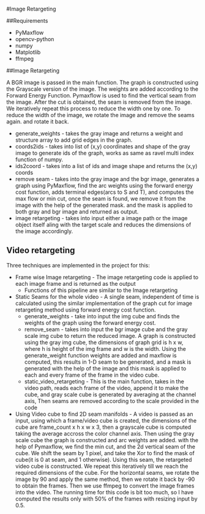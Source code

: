 #Image Retargeting

##Requirements
- PyMaxflow
- opencv-python
- numpy
- Matplotlib
- ffmpeg

##Image Retargeting

A BGR image is passed in the main function. The graph is constructed using the Grayscale version of the image. The weights are added according to the Forward Energy Function. Pymaxflow is used to find the vertical seam from the image. After the cut is obtained, the seam is removed from the image. We iteratively repeat this process to reduce the width one by one. To reduce the width of the image, we rotate the image and remove the seams again. and rotate it back.

- generate_weights - takes the gray image and returns a weight and structure array to add grid edges in the graph.
- coords2ids - takes into list of (x,y) coordinates and shape of the gray image to generate ids of the graph, works as same as ravel multi index function of numpy.
- ids2coord -  takes into a list of ids and image shape and returns the (x,y) coords
- remove seam - takes into the gray image and the bgr image, generates a graph using PyMaxflow, find the arc weights using the forward energy cost function, adds terminal edges(arcs to S and T), and computes the max flow or min cut, once the seam is found, we remove it from the image with the help of the generated mask. and the mask is applied to both gray and bgr image and returned as output.
- image retargeting - takes into input either a image path or the image object itself aling with the target scale and reduces the dimensions of the image accordingly.


## Video retargeting

Three techniques are implemented in the project for this:

- Frame wise Image retargeting - The image retargeting code is applied to each image frame and is returned as the output
  * Functions of this pipeline are similar to the Image retargeting
- Static Seams for the whole video - A single seam, independent of time is calculated using the similar implementation of the graph cut for image retargeting method using forward energy cost function.
  * generate_weights -  take into input the img cube and finds the weights of the graph using the forward energy cost.
  * remove_seam - takes into input the bgr image cube and the gray scale img cube to return the reduced image. A graph is constructed using the gray img cube, the dimensions of graph grid is h x w, where h is height of the img frame and w is the width. Using the generate_weight function weights are added and maxflow is computed, this results in 1-D seam to be generated, and a mask is generated with the help of the image and this mask is applied to each and every frame of the frame in the video cube.
  * static_video_retargeting - This is the main function, takes in the video path, reads each frame of the video, append it to make the cube, and gray scale cube is generated by averaging at the channel axis, Then seams are removed according to the scale provided in the code
- Using Video cube to find 2D seam manifolds - A video is passed as an input, using which a frame/video cube is created, the dimensions of the cube are frame_count x h x w x 3, then a grayscale cube is computed taking the average accross the color channel axis. Then using the gray scale cube the graph is constructed and arc weights are added. with the help of Pymaxflow, we find the min cut, and the 2d vertical seam of the cube. We shift the seam by 1 pixel, and take the Xor to find the mask of cube(it is 0 at seam, and 1 otherwise). Using this seam, the retargeted video cube is constructed. We repeat this iteratively till we reach the required dimensions of the cube. For the horizontal seams, we rotate the image by 90 and apply the same method, then we rotate it back by -90 to obtain the frames. Then we use ffmpeg to convert the image frames into the video. The running time for this code is bit too much, so I have computed the results only with 50% of the frames with resizing input by 0.5.
